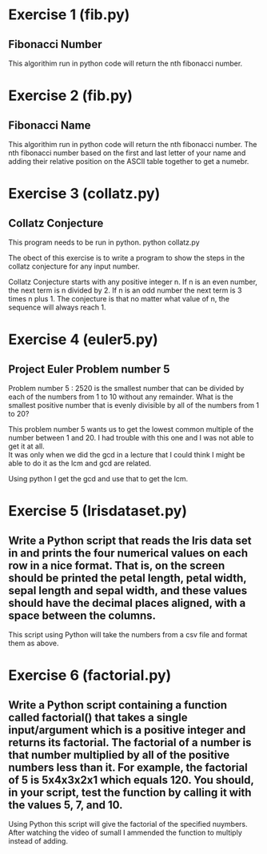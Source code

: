 # Exercise 1 (fib.py)
## Fibonacci Number

This algorithim run in python code will return the nth fibonacci number.
 

# Exercise 2 (fib.py)
## Fibonacci Name

This algorithim run in python code will return the nth fibonacci number.  The nth fibonacci number based on the first and last letter of your name and adding their relative position on the ASCII table together to get a numebr.


# Exercise 3 (collatz.py)
## Collatz Conjecture

This program needs to be run in python. python collatz.py

The obect of this exercise is to write a program to show the steps in the collatz conjecture for any input number.

Collatz Conjecture starts with any positive integer n. 
If n is an even number, the next term is n divided by 2. 
If n is an odd number the next term is 3 times n plus 1. 
The conjecture is that no matter what value of n, the sequence will always reach 1.


# Exercise 4 (euler5.py)
## Project Euler Problem number 5

Problem number 5 : 2520 is the smallest number that can be divided by each of the numbers from 1 to 10 without any remainder.
What is the smallest positive number that is evenly divisible by all of the numbers from 1 to 20?

This problem number 5 wants us to get the lowest common multiple of the number between 1 and 20.
I had trouble with this one and I was not able to get it at all.  
It was only when we did the gcd in a lecture that I could think I might be able to do it as the lcm and gcd are related.

Using python I get the gcd and use that to get the lcm. 


# Exercise 5 (Irisdataset.py)
## Write a Python script that reads the Iris data set in and prints the four numerical values on each row in a nice format. That is, on the screen should be printed the petal length, petal width, sepal length and sepal width, and these values should have the decimal places aligned, with a space between the columns.

This script using Python will take the numbers from a csv file and format them as above.  


# Exercise 6 (factorial.py)
## Write a Python script containing a function called factorial() that takes a single input/argument which is a positive integer and returns its factorial. The factorial of a number is that number multiplied by all of the positive numbers less than it. For example, the factorial of 5 is 5x4x3x2x1 which equals 120. You should, in your script, test the function by calling it with the values 5, 7, and 10.

Using Python this script will give the factorial of the specified nuymbers.  After watching the video of sumall I ammended the function to multiply instead of adding.
